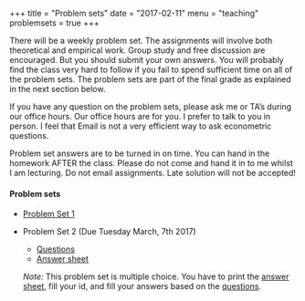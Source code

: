 +++
title = "Problem sets"
date = "2017-02-11"
menu = "teaching"
problemsets = true
+++

There will be a weekly problem set. The assignments will involve both theoretical and empirical work. Group study and free discussion are encouraged. But you should submit your own answers. You will probably find the class very hard to follow if you fail to spend sufficient time on all of the problem sets. The problem sets are part of the final grade as explained in the next section below.

If you have any question on the problem sets, please ask me or TA’s during our office hours. Our office hours are for you. I prefer to talk to you in person. I feel that Email is not a very efficient way to ask econometric questions.

Problem set answers are to be turned in on time. You can hand in the homework AFTER the class. Please do not come and hand it in to me whilst I am lecturing. Do not email assignments. Late solution will not be accepted!


#### Problem sets

- [Problem Set 1](http://docenti.luiss.it/protected-uploads/580/2017/02/20170215192957-P_1.pdf)

- Problem Set 2 (Due Tuesday March, 7th 2017)
    - [Questions](http://docenti.luiss.it/protected-uploads/580/2017/03/20170302151748-PS02_Questions.pdf)
    - [Answer sheet](http://docenti.luiss.it/protected-uploads/580/2017/03/20170302151801-PS02_Answers.pdf)


    _Note:_ This problem set is multiple choice. You have to print the [answer sheet](http://docenti.luiss.it/protected-uploads/580/2017/03/20170302151801-PS02_Answers.pdf), fill your id, and fill your answers based on the [questions](http://docenti.luiss.it/protected-uploads/580/2017/03/20170302151748-PS02_Questions.pdf).
